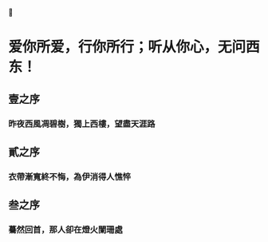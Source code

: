 :apple:

# 爱你所爱，行你所行；听从你心，无问西东！

## 壹之序

### 昨夜西風凋碧樹，獨上西樓，望盡天涯路

## 貳之序

### 衣帶漸寬終不悔，為伊消得人憔悴

## 叁之序

###  驀然回首，那人卻在燈火闌珊處
